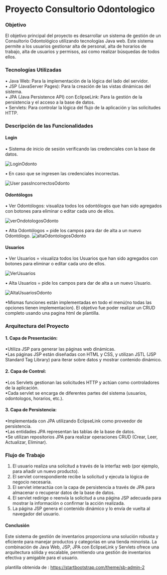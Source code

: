 # Proyecto Consultorio Odontologico


### Objetivo

El objetivo principal del proyecto es desarrollar un sistema de gestión de un Consultorio Odontológico utilizando tecnologías Java web. Este sistema permite a los usuarios gestionar alta de personal, alta de horarios de trabajo, alta de usuarios y permisos, así como realizar búsquedas de todos ellos.

### Tecnologías Utilizadas

• Java Web: Para la implementación de la lógica del lado del servidor.\
• JSP (JavaServer Pages): Para la creación de las vistas dinámicas del sistema.\
• JPA (Java Persistence API) con EclipseLink: Para la gestión de la persistencia y el acceso a la base de datos.\
• Servlets: Para controlar la lógica del flujo de la aplicación y las solicitudes HTTP.

### Descripción de las Funcionalidades

#### Login

• Sistema de inicio de sesión verificando las credenciales con la base de datos.

![LoginOdonto](https://github.com/Davidr1594/Consultorio_Odontologico/assets/169404551/fcdd419f-1ee3-469f-b428-b7617b79aa97)

• En caso que se ingresen las credenciales incorrectas.

![User passIncorrectosOdonto](https://github.com/Davidr1594/Consultorio_Odontologico/assets/169404551/9c0ae024-5a07-4a31-9d47-edba61111a56)

#### Odontólogos

• Ver Odontólogos: visualiza todos los odontólogos que han sido agregados con botones para eliminar o editar cada uno de ellos.

![verOndotologosOdonto](https://github.com/Davidr1594/Consultorio_Odontologico/assets/169404551/406d6df2-9b91-4672-a7f5-20687d400417)


• Alta Odontólogos = pide los campos para dar de alta a un nuevo Odontólogo.
![altaOdontologosOdonto](https://github.com/Davidr1594/Consultorio_Odontologico/assets/169404551/62bc49d3-0ede-408f-860d-5dfa6728ce6f)



#### Usuarios

• Ver Usuarios =  visualiza todos los Usuarios que han sido agregados con botones para eliminar o editar cada uno de ellos.

![VerUsuarios](https://github.com/Davidr1594/Consultorio_Odontologico/assets/169404551/d8f842da-1556-4046-becf-ce4de94a2e65)

• Alta Usuarios = pide los campos para dar de alta a un nuevo Usuario.

![AltaUsuariosOdonto](https://github.com/Davidr1594/Consultorio_Odontologico/assets/169404551/89419311-06d8-4c33-a537-a2e6195377a9)


*Mismas funciones están implementadas en todo el menú(no todas las opciones tienen implementacion). El objetivo fue poder realizar un CRUD completo usando una pagina html de plantilla.

### Arquitectura del Proyecto

#### 1. Capa de Presentación:

•Utiliza JSP para generar las páginas web dinámicas.\
•Las páginas JSP están diseñadas con HTML y CSS, y utilizan JSTL (JSP Standard Tag Library) para iterar sobre datos y mostrar contenido dinámico.

#### 2. Capa de Control:

•Los Servlets gestionan las solicitudes HTTP y actúan como controladores de la aplicación.\
•Cada servlet se encarga de diferentes partes del sistema (usuarios, odontologos, horarios, etc.).

#### 3. Capa de Persistencia:

•Implementada con JPA utilizando EclipseLink como proveedor de persistencia.\
•Las entidades JPA representan las tablas de la base de datos.\
•Se utilizan repositorios JPA para realizar operaciones CRUD (Crear, Leer, Actualizar, Eliminar).

### Flujo de Trabajo
1. El usuario realiza una solicitud a través de la interfaz web (por ejemplo, para añadir un nuevo producto).
2. El servlet correspondiente recibe la solicitud y ejecuta la lógica de negocio necesaria.
3. El servlet interactúa con la capa de persistencia a través de JPA para almacenar o recuperar datos de la base de datos.
4. El servlet redirige o reenvía la solicitud a una página JSP adecuada para mostrar la información o confirmar la acción realizada.
5. La página JSP genera el contenido dinámico y lo envía de vuelta al navegador del usuario.

#### Conclusión
Este sistema de gestión de inventarios proporciona una solución robusta y eficiente para manejar productos y categorías en una tienda minorista. La combinación de Java Web, JSP, JPA con EclipseLink y Servlets ofrece una arquitectura sólida y escalable, permitiendo una gestión de inventarios efectiva y amigable para el usuario.


plantilla obtenida de : https://startbootstrap.com/theme/sb-admin-2


